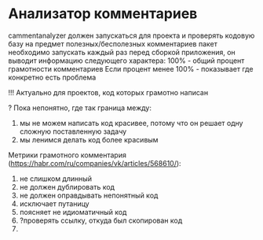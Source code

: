<h1>Анализатор комментариев</h1>

cammentanalyzer должен запускаться для проекта и проверять
кодовую базу на предмет полезных/бесполезных комментариев
пакет необходимо запускать каждый раз перед сборкой приложения, он выводит информацию следующего характера:
100% - общий процент грамотности комментариев
Если процент менее 100% - показывает где конкретно есть проблема

!!! Актуально для проектов, код которых грамотно написан

? Пока непонятно, где так граница между:
1) мы не можем написать код красивее, потому что он решает одну сложную поставленную задачу
2) мы ленимся делать код более красивым

Метрики грамотного комментария
(https://habr.com/ru/companies/vk/articles/568610/):
1) не слишком длинный
2) не должен дублировать код
3) не должен оправдывать непонятный код
4) исключает путаницу
5) поясняет не идиоматичный код
6) ?проверять ссылку, откуда был скопирован код
7) 